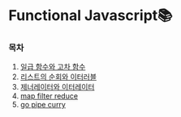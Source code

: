 <h1>Functional Javascript📚</h1>

<h3>목차</h3>
<ol>
    <li><a href="https://github.com/EungyuCho/functional-js/blob/master/docs/1.md">일급 함수와 고차 함수</a></li>
    <li><a href="https://github.com/EungyuCho/functional-js/blob/master/docs/2.md">리스트의 순회와 이터러블</a></li>
    <li><a href="https://github.com/EungyuCho/functional-js/blob/master/docs/3.md">제너레이터와 이터레이터</a></li>
    <li><a href="https://github.com/EungyuCho/functional-js/blob/master/docs/4.md">map filter reduce</a></li>
    <li><a href="https://github.com/EungyuCho/functional-js/blob/master/docs/5.md">go pipe curry</a></li>
</ol>